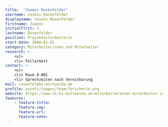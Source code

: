 ```yaml
---
title:  "Jasmin Rosenfelder"
username: Jasmin Rosenfelder
displayname: Jasmin Rosenfelder
firstname: Jasmin
initialfirst: J.
lastname: Rosenfelder
position: Projektmitarbeiterin
start-date: 2000-01-01
category: Mitarbeiterinnen und Mitarbeiter
research: >- 
    <ul>
    <li> Fallarbeit
contact: >-
    <ul>
    <li> Raum 8-001
    <li> Sprechzeiten nach Vereinbarung
mail: rosenfel@hs-mittweida.de
profile: assets/images/team/forscherin.png
website: https://www.cb.hs-mittweida.de/mitarbeiterinnen-mitarbeiter-in-ihren-fachgruppen/rosenfelder-jasmin/
features:
    - feature-title: 
      feature-img: 
      feature-url: 
      feature-note: 
---
```

